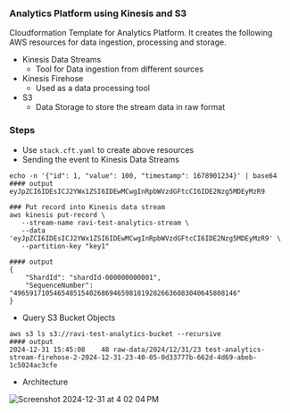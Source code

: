 ### Analytics Platform using Kinesis and S3

Cloudformation Template for Analytics Platform. It creates the following AWS resources for data ingestion, processing and storage.
- Kinesis Data Streams
   - Tool for Data ingestion from different sources
- Kinesis Firehose
   - Used as a data processing tool
- S3
   - Data Storage to store the stream data in raw format


### Steps
- Use `stack.cft.yaml` to create above resources
- Sending the event to Kinesis Data Streams
```
echo -n '{"id": 1, "value": 100, "timestamp": 1678901234}' | base64 
#### output 
eyJpZCI6IDEsICJ2YWx1ZSI6IDEwMCwgInRpbWVzdGFtcCI6IDE2Nzg5MDEyMzR9

### Put record into Kinesis data stream
aws kinesis put-record \
   --stream-name ravi-test-analytics-stream \
   --data 'eyJpZCI6IDEsICJ2YWx1ZSI6IDEwMCwgInRpbWVzdGFtcCI6IDE2Nzg5MDEyMzR9' \
   --partition-key "key1"

#### output
{
    "ShardId": "shardId-000000000001",
    "SequenceNumber": "49659171054654851540268694659818192826636083040645808146"
}

```

- Query S3 Bucket Objects
```
aws s3 ls s3://ravi-test-analytics-bucket --recursive
#### output
2024-12-31 15:45:08    48 raw-data/2024/12/31/23 test-analytics-stream-firehose-2-2024-12-31-23-40-05-0d33777b-662d-4d69-abeb-1c5024ac3cfe
```

- Architecture

![Screenshot 2024-12-31 at 4 02 04 PM](https://github.com/user-attachments/assets/fcd68956-3737-4c76-88d8-5b93ebb89a7d)
